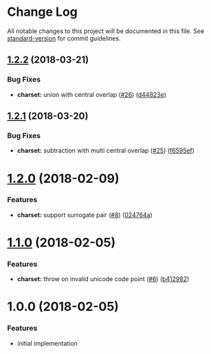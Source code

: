 # Change Log

All notable changes to this project will be documented in this file. See [standard-version](https://github.com/conventional-changelog/standard-version) for commit guidelines.

<a name="1.2.2"></a>
## [1.2.2](https://github.com/ikatyang/regexp-util/compare/v1.2.1...v1.2.2) (2018-03-21)


### Bug Fixes

* **charset:** union with central overlap ([#26](https://github.com/ikatyang/regexp-util/issues/26)) ([d44823e](https://github.com/ikatyang/regexp-util/commit/d44823e))



<a name="1.2.1"></a>
## [1.2.1](https://github.com/ikatyang/regexp-util/compare/v1.2.0...v1.2.1) (2018-03-20)


### Bug Fixes

* **charset:** subtraction with multi central overlap ([#25](https://github.com/ikatyang/regexp-util/issues/25)) ([f6595ef](https://github.com/ikatyang/regexp-util/commit/f6595ef))



<a name="1.2.0"></a>
# [1.2.0](https://github.com/ikatyang/regexp-util/compare/v1.1.0...v1.2.0) (2018-02-09)


### Features

* **charset:** support surrogate pair ([#8](https://github.com/ikatyang/regexp-util/issues/8)) ([024764a](https://github.com/ikatyang/regexp-util/commit/024764a))



<a name="1.1.0"></a>
# [1.1.0](https://github.com/ikatyang/regexp-util/compare/v1.0.0...v1.1.0) (2018-02-05)


### Features

* **charset:** throw on invalid unicode code point ([#6](https://github.com/ikatyang/regexp-util/issues/6)) ([b412982](https://github.com/ikatyang/regexp-util/commit/b412982))



<a name="1.0.0"></a>
# 1.0.0 (2018-02-05)

### Features

* initial implementation
